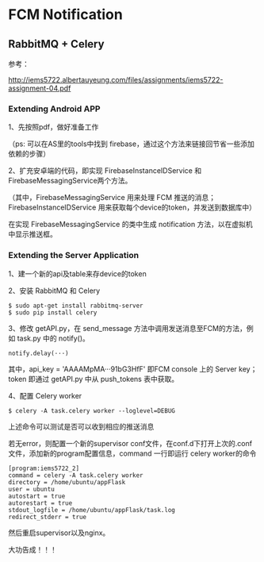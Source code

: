 
# FCM Notification

## RabbitMQ + Celery

参考：

http://iems5722.albertauyeung.com/files/assignments/iems5722-assignment-04.pdf

### Extending Android APP

1、先按照pdf，做好准备工作

（ps: 可以在AS里的tools中找到 firebase，通过这个方法来链接回节省一些添加依赖的步骤）

2、扩充安卓端的代码，即实现 FirebaseInstanceIDService 和 FirebaseMessagingService两个方法。

（其中，FirebaseMessagingService 用来处理 FCM 推送的消息；FirebaseInstanceIDService 用来获取每个device的token，并发送到数据库中）

在实现 FirebaseMessagingService 的类中生成 notification 方法，以在虚拟机中显示推送框。

### Extending the Server Application 

1、建一个新的api及table来存device的token

2、安装 RabbitMQ 和 Celery

```
$ sudo apt-get install rabbitmq-server
$ sudo pip install celery
```

3、修改 getAPI.py，在 send_message 方法中调用发送消息至FCM的方法，例如 task.py 中的 notify()。

```
notify.delay(···)
```

其中，api_key = 'AAAAMpMA···91bG3HfF' 即FCM console 上的 Server key；token 即通过 getAPI.py 中从 push_tokens 表中获取。

4、配置 Celery worker 

```
$ celery -A task.celery worker --loglevel=DEBUG
```

上述命令可以测试是否可以收到相应的推送消息

若无error，则配置一个新的supervisor conf文件，在conf.d下打开上次的.conf文件，添加新的program配置信息，command 一行即运行 celery worker的命令

```
[program:iems5722_2]
command = celery -A task.celery worker
directory = /home/ubuntu/appFlask
user = ubuntu
autostart = true
autorestart = true
stdout_logfile = /home/ubuntu/appFlask/task.log 
redirect_stderr = true
```
然后重启supervisor以及nginx。

大功告成！！！